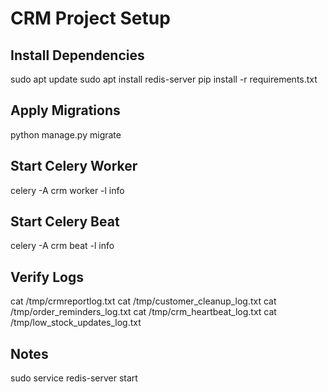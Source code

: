 # CRM Project Setup

## Install Dependencies
sudo apt update
sudo apt install redis-server
pip install -r requirements.txt

## Apply Migrations
python manage.py migrate

## Start Celery Worker
celery -A crm worker -l info

## Start Celery Beat
celery -A crm beat -l info

## Verify Logs
cat /tmp/crmreportlog.txt
cat /tmp/customer_cleanup_log.txt
cat /tmp/order_reminders_log.txt
cat /tmp/crm_heartbeat_log.txt
cat /tmp/low_stock_updates_log.txt

## Notes
sudo service redis-server start
